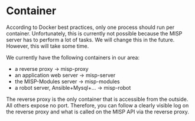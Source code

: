 # Container

According to Docker best practices, only one process should run per container. Unfortunately, this is currently not possible because the MISP server has to perform a lot of tasks.
We will change this in the future. However, this will take some time.

We currently have the following containers in our area:
- a reverse proxy -> misp-proxy
- an application web server -> misp-server
- the MISP-Modules server -> misp-modules
- a robot server, Ansible+Mysql+... -> misp-robot

The reverse proxy is the only container that is accessible from the outside. All others expose no port. 
Therefore, you can follow a clearly visible log on the reverse proxy and what is called on the MISP API via the reverse proxy.
